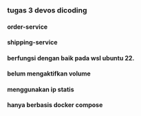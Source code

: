 ### tugas 3 devos dicoding

#### order-service
#### shipping-service
#### berfungsi dengan baik pada wsl ubuntu 22.
#### belum mengaktifkan volume
#### menggunakan ip statis
#### hanya berbasis docker compose
